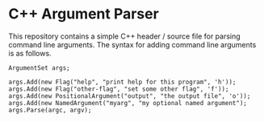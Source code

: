 C++ Argument Parser
===================

This repository contains a simple C++ header / source file for parsing command
line arguments.  The syntax for adding command line arguments is as follows.

    ArgumentSet args;

    args.Add(new Flag("help", "print help for this program", 'h'));
    args.Add(new Flag("other-flag", "set some other flag", 'f'));
    args.Add(new PositionalArgument("output", "the output file", 'o'));
    args.Add(new NamedArgument("myarg", "my optional named argument");
    args.Parse(argc, argv);

    
